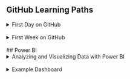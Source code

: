 ## GitHub Learning Paths
<details>
  <summary>First Day on GitHub</summary><br>
  <ul>
    <li>Introduction to GitHub</li>
    <li>Communication using Markdown</li>
    <li>Uploading Your Project to GitHub</li>
  </ul>
 </details><br>
<details>
  <summary>First Week on GitHub</summary><br>
  <ul>
    <li>GitHub Pages</li>
    <li>Reviewing pull requests</li>
    <li>Managing merge conflicts</li>
    <li>Securing your workflows</li>
  </ul>
</details>

<br>
## Power BI
<details>
  <summary>Analyzing and Visualizing Data with Power BI</summary><br>
  
</details><br>
<details>
  <summary>Example Dashboard</summary><br>
  As part of my Power BI training I created an example dashboard using the Retail Analysis sample dataset from Microsoft. A video of me explaining my dashboard can be found here: https://youtu.be/M_BMv8Bf7pQ. 
</details><br>

